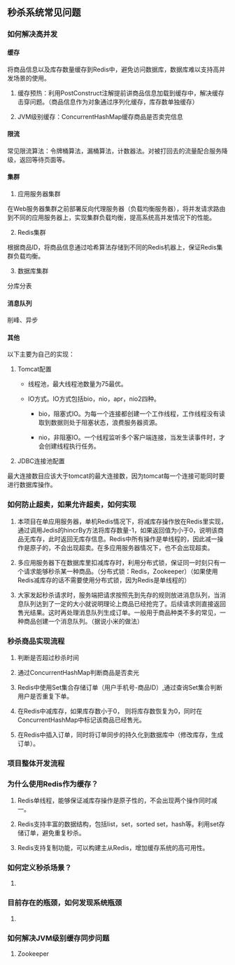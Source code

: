 ## 秒杀系统常见问题

### 如何解决高并发
#### 缓存

将商品信息以及库存数量缓存到Redis中，避免访问数据库，数据库难以支持高并发场景的使用。

1. 缓存预热：利用PostConstruct注解提前讲商品信息加载到缓存中，解决缓存击穿问题。（商品信息作为对象通过序列化缓存，库存数单独缓存）

2. JVM级别缓存：ConcurrentHashMap缓存商品是否卖完信息

#### 限流

常见限流算法：令牌桶算法，漏桶算法，计数器法。对被打回去的流量配合服务降级，返回等待页面等。

#### 集群

1. 应用服务器集群

在Web服务器集群之前部署反向代理服务器（负载均衡服务器），将并发请求路由到不同的应用服务器上，实现集群负载均衡，提高系统高并发情况下的性能。

2. Redis集群

根据商品ID，将商品信息通过哈希算法存储到不同的Redis机器上，保证Redis集群负载均衡。

3. 数据库集群

分库分表

#### 消息队列

削峰、异步

#### 其他

以下主要为自己的实现：

1. Tomcat配置

	- 线程池，最大线程池数量为75最优。

	- IO方式。IO方式包括bio，nio，apr，nio2四种。

		+ bio，阻塞式IO。为每一个连接都创建一个工作线程，工作线程没有读取到数据则处于阻塞状态，浪费服务器资源。

		+ nio，非阻塞IO。一个线程监听多个客户端连接，当发生读事件时，才会创建线程执行任务。

2. JDBC连接池配置

最大连接数目应该大于tomcat的最大连接数，因为tomcat每一个连接可能同时要进行数据库操作。

### 如何防止超卖，如果允许超卖，如何实现

1. 本项目在单应用服务器，单机Redis情况下，将减库存操作放在Redis里实现，通过调用Jedis的hincrBy方法将库存数量-1，如果返回值为小于0，说明该商品无库存，此时返回无库存信息。Redis中所有操作是单线程的，因此减一操作是原子的，不会出现超卖。在多应用服务器情况下，也不会出现超卖。

2. 多应用服务器下在数据库里扣减库存时，利用分布式锁，保证同一时刻只有一个请求能够秒杀某一种商品。（分布式锁：Redis，Zookeeper）（如果使用Redis减库存的话不需要使用分布式锁，因为Redis是单线程的）

3. 大家发起秒杀请求时，服务端把请求按照先到先存的规则放进消息队列，当消息队列达到了一定的大小就说明理论上商品已经抢完了。后续请求则直接返回售光结果。这时再处理消息队列生成订单。一般用于商品种类不多的常见，一种商品创建一个消息队列。（据说小米的做法）

### 秒杀商品实现流程

1. 判断是否超过秒杀时间

2. 通过ConcurrentHashMap判断商品是否卖光

3. Redis中使用Set集合存储订单（用户手机号-商品ID）,通过查询Set集合判断用户是否重复下单。

4. 在Redis中减库存，如果库存数小于0， 则将库存数恢复为0，同时在ConcurrentHashMap中标记该商品已经售光。

5. 在Redis中插入订单，同时将订单同步的持久化到数据库中（修改库存，生成订单）。

### 项目整体开发流程

### 为什么使用Redis作为缓存？

1. Redis单线程，能够保证减库存操作是原子性的，不会出现两个操作同时减一。

2. Redis支持丰富的数据结构，包括list，set，sorted set，hash等。利用set存储订单，避免重复秒杀。

3. Redis支持复制功能，可以构建主从Redis，增加缓存系统的高可用性。

### 如何定义秒杀场景？

1. 

### 目前存在的瓶颈，如何发现系统瓶颈

1. 

### 如何解决JVM级别缓存同步问题

1. Zookeeper